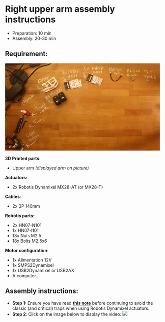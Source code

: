 # Right upper arm assembly instructions

- Preparation: 10 min
- Assembly: 20-30 min

## Requirement:
![](../img/right_upper_arm_assembly_BOM.jpg)

**3D Printed parts**:
- Upper arm *(displayed arm on picture)*

**Actuators:**
- 2x Robotis Dynamixel MX28-AT (or MX28-T)

**Cables**:
- 2x 3P 140mm


**Robotis parts:**
- 2x HN07-N101
- 1x HN07-I101
- 18x Nuts M2.5
- 18x Bolts M2.5x6

**Motor configuration:**
- 1x Alimentation 12V
- 1x SMPS2Dynamixel
- 1x USB2Dynamixel or USB2AX
- A computer...



## Assembly instructions:

- **Step 1:** Ensure you have read [**this note**](//github.com/matthieu-lapeyre/Robotis-library/blob/master/doc/robotis_tricks.md) before continuing to avoid the classic (and critical) traps when using Robotis Dynamixel actuators.
- **Step 2**: Click on the image below to display the video:
[![](http://img.youtube.com/vi/cYhGwD6r6NQ/0.jpg)](http://youtu.be/cYhGwD6r6NQ)
